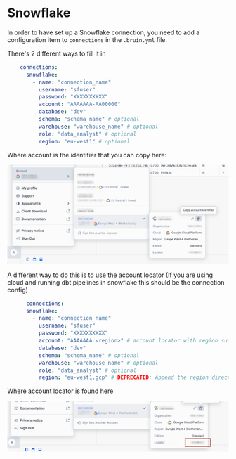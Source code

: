 # Snowflake

In order to have set up a Snowflake connection, you need to add a configuration item to `connections` in the `.bruin.yml` file.

There's 2 different ways to fill it in

```yaml
    connections:
      snowflake:
        - name: "connection_name"
          username: "sfuser"
          password: "XXXXXXXXXX"
          account: "AAAAAAA-AA00000"
          database: "dev"
          schema: "schema_name" # optional
          warehouse: "warehouse_name" # optional
          role: "data_analyst" # optional
          region: "eu-west1" # optional
```

Where account is the identifier that you can copy here:

![Snowflake Account](../public/snowflake.png)

A different way to do this is to use the account locator (If you are using cloud and running dbt pipelines in snowflake this should be the connection config)

```yaml
      connections:
      snowflake:
        - name: "connection_name"
          username: "sfuser"
          password: "XXXXXXXXXX"
          account: "AAAAAAA.<region>" # account locator with region suffix
          database: "dev"
          schema: "schema_name" # optional
          warehouse: "warehouse_name" # optional
          role: "data_analyst" # optional
          region: "eu-west1.gcp" # DEPRECATED: Append the region directly to the accountname, e.g., `account: "AAAAAAA.<region>"` or `account: "AAAAAAA

```

Where account locator is found here 

![Snowflake Account](../public/snowflake2.png)





